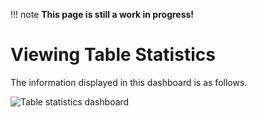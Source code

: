 !!! note
    **This page is still a work in progress!**
    
# Viewing Table Statistics

The information displayed in this dashboard is as follows.

![Table statistics dashboard](../images/streaming-integrator-grafana-dashboard/table_statistics_dashboard.png)